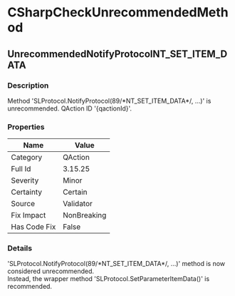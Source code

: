 ﻿---  
uid: Validator_3_15_25  
---

# CSharpCheckUnrecommendedMethod

## UnrecommendedNotifyProtocolNT\_SET\_ITEM\_DATA

### Description

Method 'SLProtocol.NotifyProtocol(89\/\*NT\_SET\_ITEM\_DATA\*\/, ...)' is unrecommended. QAction ID '{qactionId}'.

### Properties

| Name         | Value       |
| ------------ | ----------- |
| Category     | QAction     |
| Full Id      | 3.15.25     |
| Severity     | Minor       |
| Certainty    | Certain     |
| Source       | Validator   |
| Fix Impact   | NonBreaking |
| Has Code Fix | False       |

### Details

'SLProtocol.NotifyProtocol(89\/\*NT\_SET\_ITEM\_DATA\*\/, ...)' method is now considered unrecommended.  
Instead, the wrapper method 'SLProtocol.SetParameterItemData()' is recommended.
